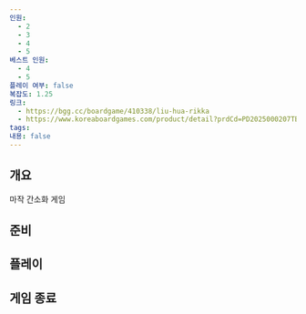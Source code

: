 ```yaml
---
인원:
  - 2
  - 3
  - 4
  - 5
베스트 인원:
  - 4
  - 5
플레이 여부: false
복잡도: 1.25
링크:
  - https://bgg.cc/boardgame/410338/liu-hua-rikka
  - https://www.koreaboardgames.com/product/detail?prdCd=PD2025000207TBOA
tags:
내용: false
---
```

## 개요
마작 간소화 게임
## 준비
## 플레이
## 게임 종료